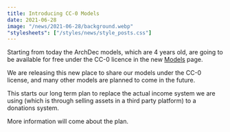 ```yaml
---
title: Introducing CC-0 Models
date: 2021-06-28
image: "/news/2021-06-28/background.webp"
"stylesheets": ["/styles/news/style_posts.css"]
---
```


Starting from today the ArchDec models, which are 4 years old, are going to be available for free under the CC-0
licence in the new [Models](/products/models) page.

We are releasing this new place to share our models under the CC-0 license, and many other models are planned to come in the future.

This starts our long term plan to replace the actual income system we are using (which is through selling assets in a
third party platform) to a donations system.

More information will come about the plan.

